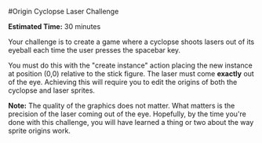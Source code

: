 #Origin Cyclopse Laser Challenge

**Estimated Time:** 30 minutes

Your challenge is to create a game where a cyclopse shoots lasers out of its eyeball each time the user presses the spacebar key.

You must do this with the "create instance" action placing the new instance at position (0,0) relative to the stick figure. The laser must come **exactly** out of the eye. Achieving this will require you to edit the origins of both the cyclopse and laser sprites.

**Note:** The quality of the graphics does not matter. What matters is the precision of the laser coming out of the eye. Hopefully, by the time you're done with this challenge, you will have learned a thing or two about the way sprite origins work.
